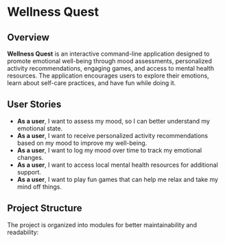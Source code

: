 # Wellness Quest

## Overview
**Wellness Quest** is an interactive command-line application designed to promote emotional well-being through mood assessments, personalized activity recommendations, engaging games, and access to mental health resources. The application encourages users to explore their emotions, learn about self-care practices, and have fun while doing it.

## User Stories
- **As a user**, I want to assess my mood, so I can better understand my emotional state.
- **As a user**, I want to receive personalized activity recommendations based on my mood to improve my well-being.
- **As a user**, I want to log my mood over time to track my emotional changes.
- **As a user**, I want to access local mental health resources for additional support.
- **As a user**, I want to play fun games that can help me relax and take my mind off things.

## Project Structure
The project is organized into modules for better maintainability and readability: